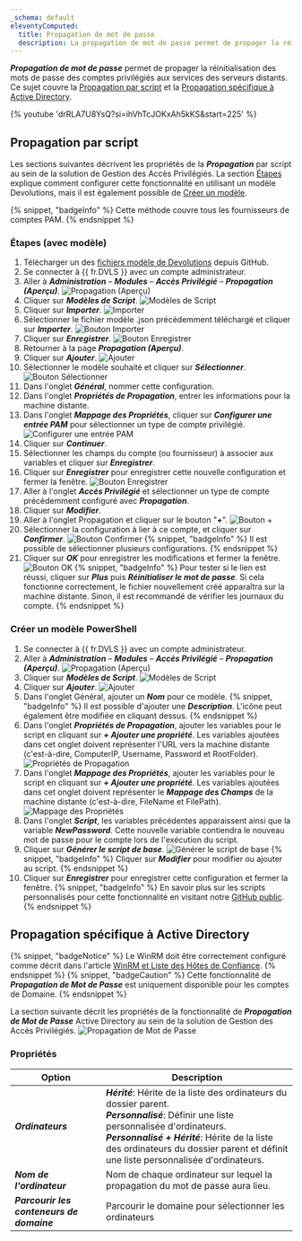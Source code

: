 ```yaml
---
_schema: default
eleventyComputed:
  title: Propagation de mot de passe
  description: La propagation de mot de passe permet de propager la réinitialisation des mots de passe des comptes privilégiés aux services des serveurs distants.
---
```

***Propagation de mot de passe*** permet de propager la réinitialisation des mots de passe des comptes privilégiés aux services des serveurs distants. Ce sujet couvre la [Propagation par script](#propagation-par-script) et la [Propagation spécifique à Active Directory](#propagation-specifique-a-active-directory).

{% youtube 'drRLA7U8YsQ?si=ihVhTcJOKxAh5kKS&amp;start=225' %}

## Propagation par script

Les sections suivantes décrivent les propriétés de la ***Propagation*** par script au sein de la solution de Gestion des Accès Privilégiés. La section [Étapes](#etapes-avec-modele) explique comment configurer cette fonctionnalité en utilisant un modèle Devolutions, mais il est également possible de [Créer un modèle](#creer-un-modele-powershell).

{% snippet, "badgeInfo" %}
Cette méthode couvre tous les fournisseurs de comptes PAM.
{% endsnippet %}

### Étapes (avec modèle)

1. Télécharger un des [fichiers modèle de Devolutions](https://github.com/Devolutions/PAM-Providers/tree/master/Propagation-Scripts) depuis GitHub.
2. Se connecter à {{ fr.DVLS }} avec un compte administrateur.
3. Aller à ***Administration*** – ***Modules*** – ***Accès Privilégié*** – ***Propagation (Aperçu)***. ![Propagation (Aperçu)](https://cdnweb.devolutions.net/docs/docs_en_kb_KB0096.png)
4. Cliquer sur ***Modèles de Script***. ![Modèles de Script](https://cdnweb.devolutions.net/docs/docs_en_kb_KB0097.png)
5. Cliquer sur ***Importer***. ![Importer](https://cdnweb.devolutions.net/docs/docs_en_kb_KB0098.png)
6. Sélectionner le fichier modèle .json précédemment téléchargé et cliquer sur ***Importer***. ![Bouton Importer](https://cdnweb.devolutions.net/docs/docs_en_kb_KB0099.png)
7. Cliquer sur ***Enregistrer***. ![Bouton Enregistrer](https://cdnweb.devolutions.net/docs/docs_en_kb_KB0100.png)
8. Retourner à la page ***Propagation (Aperçu)***.
9. Cliquer sur ***Ajouter***. ![Ajouter](https://cdnweb.devolutions.net/docs/docs_en_kb_KB0101.png)
10. Sélectionner le modèle souhaité et cliquer sur ***Sélectionner***. ![Bouton Sélectionner](https://cdnweb.devolutions.net/docs/docs_en_kb_KB0102.png)
11. Dans l'onglet ***Général***, nommer cette configuration.
12. Dans l'onglet ***Propriétés de Propagation***, entrer les informations pour la machine distante.
13. Dans l'onglet ***Mappage des Propriétés***, cliquer sur ***Configurer une entrée PAM*** pour sélectionner un type de compte privilégié. ![Configurer une entrée PAM](https://cdnweb.devolutions.net/docs/docs_en_kb_KB0103.png)
14. Cliquer sur ***Continuer***.
15. Sélectionner les champs du compte (ou fournisseur) à associer aux variables et cliquer sur ***Enregistrer***.
16. Cliquer sur ***Enregistrer*** pour enregistrer cette nouvelle configuration et fermer la fenêtre. ![Bouton Enregistrer](https://cdnweb.devolutions.net/docs/docs_en_kb_KB0104.png)
17. Aller à l'onglet ***Accès Privilégié*** et sélectionner un type de compte précédemment configuré avec ***Propagation***.
18. Cliquer sur ***Modifier***.
19. Aller à l'onglet Propagation et cliquer sur le bouton "***\+***". ![Bouton +](https://cdnweb.devolutions.net/docs/docs_en_kb_KB0105.png)
20. Sélectionner la configuration à lier à ce compte, et cliquer sur ***Confirmer***. ![Bouton Confirmer](https://cdnweb.devolutions.net/docs/docs_en_kb_KB0106.png) {% snippet, "badgeInfo" %}
           Il est possible de sélectionner plusieurs configurations.
           {% endsnippet %}
21. Cliquer sur ***OK*** pour enregistrer les modifications et fermer la fenêtre. ![Bouton OK](https://cdnweb.devolutions.net/docs/docs_en_kb_KB0107.png) {% snippet, "badgeInfo" %}
           Pour tester si le lien est réussi, cliquer sur ***Plus*** puis ***Réinitialiser le mot de passe***. Si cela fonctionne correctement, le fichier nouvellement créé apparaîtra sur la machine distante. Sinon, il est recommandé de vérifier les journaux du compte.
           {% endsnippet %}

### Créer un modèle PowerShell

1. Se connecter à {{ fr.DVLS }} avec un compte administrateur.
2. Aller à ***Administration*** – ***Modules*** – ***Accès Privilégié*** – ***Propagation (Aperçu)***. ![Propagation (Aperçu)](https://cdnweb.devolutions.net/docs/docs_en_kb_KB0096.png)
3. Cliquer sur ***Modèles de Script***. ![Modèles de Script](https://cdnweb.devolutions.net/docs/docs_en_kb_KB0097.png)
4. Cliquer sur ***Ajouter***. ![Ajouter](https://cdnweb.devolutions.net/docs/docs_en_kb_KB0112.png)
5. Dans l'onglet Général, ajouter un ***Nom*** pour ce modèle. {% snippet, "badgeInfo" %}
         Il est possible d'ajouter une ***Description***. L'icône peut également être modifiée en cliquant dessus.
         {% endsnippet %}
6. Dans l'onglet ***Propriétés de Propagation***, ajouter les variables pour le script en cliquant sur ***\+ Ajouter une propriété***. Les variables ajoutées dans cet onglet doivent représenter l'URL vers la machine distante (c'est-à-dire, ComputerIP, Username, Password et RootFolder). ![Propriétés de Propagation](https://cdnweb.devolutions.net/docs/docs_en_kb_KB0113.png)
7. Dans l'onglet ***Mappage des Propriétés***, ajouter les variables pour le script en cliquant sur ***\+ Ajouter une propriété***. Les variables ajoutées dans cet onglet doivent représenter le ***Mappage des Champs*** de la machine distante (c'est-à-dire, FileName et FilePath). ![Mappage des Propriétés](https://cdnweb.devolutions.net/docs/docs_en_kb_KB0114.png)
8. Dans l'onglet ***Script***, les variables précédentes apparaissent ainsi que la variable ***NewPassword***. Cette nouvelle variable contiendra le nouveau mot de passe pour le compte lors de l'exécution du script.
9. Cliquer sur ***Générer le script de base***. ![Générer le script de base](https://cdnweb.devolutions.net/docs/docs_en_kb_KB0115.png) {% snippet, "badgeInfo" %}
         Cliquer sur ***Modifier*** pour modifier ou ajouter au script.
         {% endsnippet %}
10. Cliquer sur ***Enregistrer*** pour enregistrer cette configuration et fermer la fenêtre. {% snippet, "badgeInfo" %}
           En savoir plus sur les scripts personnalisés pour cette fonctionnalité en visitant notre [GitHub public](https://github.com/Devolutions/PAM-Providers/blob/master/Propagation-Scripts/Create-A-Template.md).
           {% endsnippet %}

## Propagation spécifique à Active Directory

{% snippet, "badgeNotice" %}
Le WinRM doit être correctement configuré comme décrit dans l'article [WinRM et Liste des Hôtes de Confiance](/server/kb/how-to-articles/winrm-trustedhostslist/).
{% endsnippet %} {% snippet, "badgeCaution" %}
Cette fonctionnalité de ***Propagation de Mot de Passe*** est uniquement disponible pour les comptes de Domaine.
{% endsnippet %}

La section suivante décrit les propriétés de la fonctionnalité de ***Propagation de Mot de Passe*** Active Directory au sein de la solution de Gestion des Accès Privilégiés. ![Propagation de Mot de Passe](https://cdnweb.devolutions.net/docs/docs_en_server_ServerOp8174.png)

### Propriétés

| Option                     | Description                                                                                      |
|----------------------------|--------------------------------------------------------------------------------------------------|
| ***Ordinateurs***                       | ***Hérité***: Hérite de la liste des ordinateurs du dossier parent.<br>***Personnalisé***: Définir une liste personnalisée d'ordinateurs.<br>***Personnalisé + Hérité***: Hérite de la liste des ordinateurs du dossier parent et définit une liste personnalisée d'ordinateurs.                                                          |
| ***Nom de l'ordinateur***                  | Nom de chaque ordinateur sur lequel la propagation du mot de passe aura lieu.                                                          |
| ***Parcourir les conteneurs de domaine***             | Parcourir le domaine pour sélectionner les ordinateurs         |

